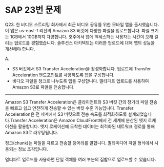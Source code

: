 # SAP 23번 문제

Q23. 한 비디오 스트리밍 회사에서 최근 비디오 공유를 위한 모바일 앱을 출시했습니다. 이 앱은 us-east-1 리전의 Amazon S3 버킷에 다양한 파일을 업로드합니다. 파일 크기는 1GB에서 10GB까지 다양합니다. 호주에서 앱에 액세스하는 사용자는 시간이 오래 걸리는 업로드를 경험했습니다. 솔루션스 아키텍트는 이러한 업로드에 대해 앱의 성능을 개선해야 합니다.

A.

- S3 버킷에서 S3 Transfer Acceleration을 활성화합니다. 업로드에 Transfer Acceleration 엔드포인트를 사용하도록 앱을 구성합니다.
- 비디오 파일을 청크로 나누도록 앱을 구성합니다. 멀티파트 업로드를 사용하여 Amazon S3로 파일을 전송합니다.

---

Amazon S3 Transfer Acceleration은 클라이언트와 S3 버킷 간의 장거리 파일 전송을 빠르고 쉽고 안전하게 전송할 수 있는 버킷 수준 기능입니다. Transfer Acceleration은 전 세계에서 S3 버킷으로 전송 속도를 최적화하도록 설계되었습니다.Transfer Acceleration은 Amazon CloudFront에서 전 세계에 분산된 엣지 로케이션을 활용합니다. 엣지 로케이션에 도착한 데이터는 최적화된 네트워크 경로를 통해 Amazon S3로 라우팅됩니다.

청크(chunk)는 파일을 자르고 전송할 덩어리를 말합니다. 멀티미디어 파일 형식에서 사용되는 정보 조각입니다.

멀티파트 업로드를 사용하면 단일 객체를 여러 부분의 집합으로 업로드할 수 있습니다.
